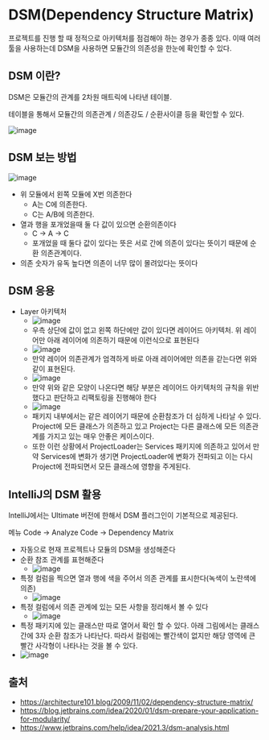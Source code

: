 # DSM(Dependency Structure Matrix)

프로젝트를 진행 할 때 정적으로 아키텍처를 점검해야 하는 경우가 종종 있다. 이때 여러 툴을 사용하는데 DSM을 사용하면 모듈간의 의존성을 한눈에 확인할 수 있다.

## DSM 이란?
DSM은 모듈간의 관계를 2차원 매트릭에 나타낸 테이블.

테이블을 통해서 모듈간의 의존관계 / 의존강도 / 순환사이클 등을 확인할 수 있다.

![image](https://user-images.githubusercontent.com/6725753/155341945-218ad084-0b74-4965-870e-ef02df761a2a.png)

## DSM 보는 방법

![image](https://user-images.githubusercontent.com/6725753/155342431-343ae86c-e7f5-4d33-b1dc-cc40ffef5833.png)

- 위 모듈에서 왼쪽 모듈에 X번 의존한다
  - A는 C에 의존한다.
  - C는 A/B에 의존한다.
- 열과 행을 포개었을때 둘 다 값이 있으면 순환의존이다
  - C -> A -> C
  - 포개었을 때 둘다 값이 있다는 뜻은 서로 간에 의존이 있다는 뜻이기 때문에 순환 의존관계이다.
- 의존 숫자가 유독 높다면 의존이 너무 많이 몰려있다는 뜻이다

## DSM 응용

- Layer 아키텍처
  - ![image](https://user-images.githubusercontent.com/6725753/155343120-99bd47c3-6f42-4fd8-8db2-0b116f436dda.png)
  - 우측 상단에 값이 없고 왼쪽 하단에만 값이 있다면 레이어드 아키텍처. 위 레이어만 아래 레이어에 의존하기 때문에 이런식으로 표현된다
  - ![image](https://user-images.githubusercontent.com/6725753/155355815-930fed9e-8140-4b44-9c64-933c439fea50.png)
  - 만약 레이어 의존관계가 엄격하게 바로 아래 레이어에만 의존을 갇는다면 위와 같이 표현된다.
  - ![image](https://user-images.githubusercontent.com/6725753/155356124-0a03f159-5422-480f-af11-f39eff68e347.png)
  - 만약 위와 같은 모양이 나온다면 해당 부분은 레이어드 아키텍처의 규칙을 위반했다고 판단하고 리팩토링을 진행해야 한다
  - ![image](https://user-images.githubusercontent.com/6725753/155356617-1fd623c3-a70c-4ad1-a04c-8f255081bc00.png)
  - 패키지 내부에서는 같은 레이어기 때문에 순환참조가 더 심하게 나타날 수 있다. Project에 모든 클래스가 의존하고 있고 Project는 다른 클래스에 모든 의존관계를 가지고 있는 매우 안좋은 케이스이다.
  - 또한 이런 상황에서 ProjectLoader는 Services 패키지에 의존하고 있어서 만약 Services에 변화가 생기면 ProjectLoader에 변화가 전파되고 이는 다시 Project에 전파되면서 모든 클래스에 영향을 주게된다.
    
## IntelliJ의 DSM 활용

IntelliJ에서는 Ultimate 버전에 한해서 DSM 플러그인이 기본적으로 제공된다.

메뉴 Code -> Analyze Code -> Dependency Matrix

- 자동으로 현재 프로젝트나 모듈의 DSM을 생성해준다
- 순환 참조 관계를 표현해준다
  - ![image](https://user-images.githubusercontent.com/6725753/155358689-8cb186cf-5942-4e32-aa3c-ea50042f02e9.png)
- 특정 컬럼을 찍으면 열과 행에 색을 주어서 의존 관계를 표시한다(녹색이 노란색에 의존)
  - ![image](https://user-images.githubusercontent.com/6725753/155359071-fb92851a-2768-44b6-93a3-0df83b62adf5.png)
- 특정 컬럼에서 의존 관계에 있는 모든 사항을 정리해서 볼 수 있다
  - ![image](https://user-images.githubusercontent.com/6725753/155360344-6f0dfd2b-853e-4a5f-be6a-54ee492ec41e.png)
- 특정 패키지에 있는 클래스만 따로 열어서 확인 할 수 있다. 아래 그림에서는 클래스 간에 3자 순환 참조가 나타난다. 따라서 컬럼에는 빨간색이 없지만 해당 영역에 큰 빨간 사각형이 나타나는 것을 볼 수 있다.
- ![image](https://user-images.githubusercontent.com/6725753/155361187-192923fd-9d84-47a3-ae56-c394cc31f479.png)


## 출처
- https://architecture101.blog/2009/11/02/dependency-structure-matrix/
- https://blog.jetbrains.com/idea/2020/01/dsm-prepare-your-application-for-modularity/
- https://www.jetbrains.com/help/idea/2021.3/dsm-analysis.html